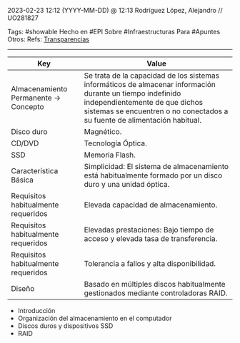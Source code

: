 2023-02-23 12:12 (YYYY-MM-DD) @ 12:13
Rodríguez López, Alejandro // UO281827

Tags:
	#showable
	Hecho en #EPI
	Sobre #Infraestructuras 
	Para #Apuntes 
	Otros:
	Refs:
		 [Transparencias](https://www.campusvirtual.uniovi.es/pluginfile.php/133672/mod_resource/content/10/Tema-04-Tecnologías-de-Almacenamiento.pdf)
 
<hr>

| Key | Value |
| --- | --- |
| Almacenamiento Permanente -> Concepto | Se trata de la capacidad de los sistemas informáticos de almacenar información durante un tiempo indefinido independientemente de que dichos sistemas se encuentren o no conectados a su fuente de alimentación habitual. |
| Disco duro | Magnético. |
| CD/DVD | Tecnología Óptica. |
| SSD | Memoria Flash. |
| Característica Básica | Simplicidad: El sistema de almacenamiento está habitualmente formado por un disco duro y una unidad óptica. |
| Requisitos habitualmente requeridos | Elevada capacidad de almacenamiento. |
| Requisitos habitualmente requeridos | Elevadas prestaciones: Bajo tiempo de acceso y elevada tasa de transferencia. |
| Requisitos habitualmente requeridos | Tolerancia a fallos y alta disponibilidad. |
| Diseño | Basado en múltiples discos habitualmente gestionados mediante controladoras RAID. |

- Introducción
- Organización del almacenamiento en el computador
- Discos duros y dispositivos SSD
- RAID
